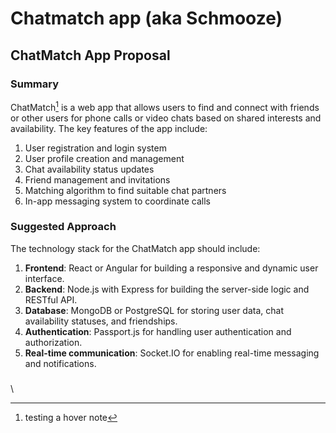 # Chatmatch app (aka Schmooze)

## ChatMatch App Proposal

### Summary

ChatMatch[^1] is a web app that allows users to find and connect with friends or other users for phone calls or video chats based on shared interests and availability. The key features of the app include:

1. User registration and login system
2. User profile creation and management
3. Chat availability status updates
4. Friend management and invitations
5. Matching algorithm to find suitable chat partners
6. In-app messaging system to coordinate calls

### Suggested Approach

The technology stack for the ChatMatch app should include:

1. **Frontend**: React or Angular for building a responsive and dynamic user interface.
2. **Backend**: Node.js with Express for building the server-side logic and RESTful API.
3. **Database**: MongoDB or PostgreSQL for storing user data, chat availability statuses, and friendships.
4. **Authentication**: Passport.js for handling user authentication and authorization.
5. **Real-time communication**: Socket.IO for enabling real-time messaging and notifications.

###

\


[^1]: testing a hover note
